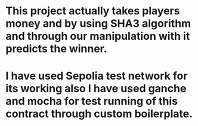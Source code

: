 # This project actually takes players money and by using SHA3 algorithm and through our manipulation with it predicts the winner.
# I have used Sepolia test network for its working also I have used ganche and mocha for test running of this contract through custom boilerplate.
